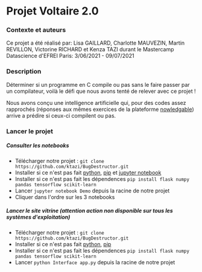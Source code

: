 # Projet Voltaire 2.0

### Contexte et auteurs

Ce projet a été réalisé par: Lisa GAILLARD, Charlotte MAUVEZIN, Martin REVILLON, Victorine RICHARD et Kenza TAZI durant le Mastercamp Datascience d'EFREI Paris: 3/06/2021 - 09/07/2021

### Description

Déterminer si un programme en C compile ou pas 
sans le faire passer par un compilateur, 
voilà le défi que nous avons tenté de relever avec ce projet !

Nous avons conçu une intelligence artificielle qui, pour des codes 
assez rapprochés (réponses aux mêmes exercices de la plateforme [nowledgable](https://nowledgeable.com/)) arrive a prédire si ceux-ci compilent ou pas.

### Lancer le projet
 
##### Consulter les notebooks

* Télécharger notre projet : `git clone https://github.com/ktazi/BugDestructor.git`
* Installer si ce n'est pas fait [python](https://www.python.org/downloads/), [pip](https://pip.pypa.io/en/stable/installing/) et [jupyter notebook](https://jupyter.org/install)
* Installer si ce n'est pas fait les dépendences `pip install flask numpy pandas tensorflow scikit-learn`
* Lancer `jupyter notebook Demo` depuis la racine de notre projet
* Cliquer dans l'ordre sur les 3 notebooks

##### Lancer le site vitrine (attention action non disponible sur tous les systèmes d'exploitation)

* Télécharger notre projet : `git clone https://github.com/ktazi/BugDestructor.git`
* Installer si ce n'est pas fait [python](https://www.python.org/downloads/), [pip](https://pip.pypa.io/en/stable/installing/)
* Installer si ce n'est pas fait les dépendences `pip install flask numpy pandas tensorflow scikit-learn`
* Lancer `python Interface app.py` depuis la racine de notre projet




